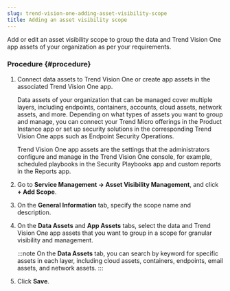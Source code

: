 ```yaml
---
slug: trend-vision-one-adding-asset-visibility-scope
title: Adding an asset visibility scope
---
```


Add or edit an asset visibility scope to group the data and Trend Vision One app assets of your organization as per your requirements.

### Procedure {#procedure}

1.  Connect data assets to Trend Vision One or create app assets in the associated Trend Vision One app.

    Data assets of your organization that can be managed cover multiple layers, including endpoints, containers, accounts, cloud assets, network assets, and more. Depending on what types of assets you want to group and manage, you can connect your Trend Micro offerings in the Product Instance app or set up security solutions in the corresponding Trend Vision One apps such as Endpoint Security Operations.

    Trend Vision One app assets are the settings that the administrators configure and manage in the Trend Vision One console, for example, scheduled playbooks in the Security Playbooks app and custom reports in the Reports app.

2.  Go to **Service Management → Asset Visibility Management**, and click **+ Add Scope**.

3.  On the **General Information** tab, specify the scope name and description.

4.  On the **Data Assets** and **App Assets** tabs, select the data and Trend Vision One app assets that you want to group in a scope for granular visibility and management.

    :::note
    On the **Data Assets** tab, you can search by keyword for specific assets in each layer, including cloud assets, containers, endpoints, email assets, and network assets.
    :::

5.  Click **Save**.
